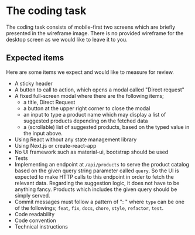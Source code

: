 # The coding task

The coding task consists of mobile-first two screens which are briefly presented in the wireframe image. There is no provided wireframe for the desktop screen as we would like to leave it to you.

## Expected items

Here are some items we expect and would like to measure for review.

- A sticky header
- A button to call to action, which opens a modal called "Direct request"
- A fixed full-screen modal where there are the following items;
  - a title, Direct Request
  - a button at the upper right corner to close the modal
  - an input to type a product name which may display a list of suggested products depending on the fetched data
  - a (scrollable) list of suggested products, based on the typed value in the input above.
- Using React without any state management library
- Using Next.js or create-react-app
- No UI framework such as material-ui, bootstrap should be used
- Tests
- Implementing an endpoint at `/api/products` to serve the product catalog based on the given query string parameter called `query`. So the UI is expected to make HTTP calls to this endpoint in order to fetch the relevant data. Regarding the suggestion logic, it does not have to be anything fancy. Products which includes the given query should be simply served.
- Commit messages must follow a pattern of "<type>: <subject>" where `type` can be one of the followings; `feat`, `fix`, `docs`, `chore`, `style`, `refactor`, `test`.
- Code readability
- Code convention
- Technical instructions
